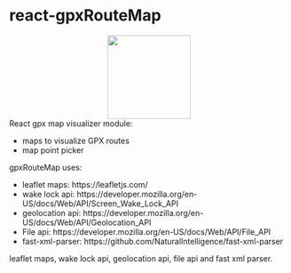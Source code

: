# react-gpxRouteMap

<div align="center">
    <img src="https://crawlear.com/static/route2.jpeg" width="150px"></img> 
</div>
React gpx map visualizer module:
<ul>
    <li>maps to visualize GPX routes</li>
    <li>map point picker</li>
</ul>

gpxRouteMap uses:
<ul>
    <li>leaflet maps: https://leafletjs.com/</li>
    <li>wake lock api: https://developer.mozilla.org/en-US/docs/Web/API/Screen_Wake_Lock_API</li>
    <li>geolocation api: https://developer.mozilla.org/en-US/docs/Web/API/Geolocation_API</li>
    <li>File api: https://developer.mozilla.org/en-US/docs/Web/API/File_API</li>
    <li>fast-xml-parser: https://github.com/NaturalIntelligence/fast-xml-parser</li>
</ul>

leaflet maps, wake lock api, geolocation api, file api and fast xml parser.

